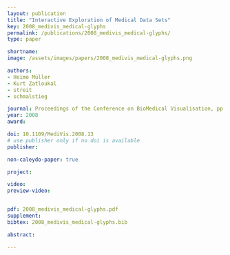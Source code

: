 ```yaml
---
layout: publication
title: "Interactive Exploration of Medical Data Sets"
key: 2008_medivis_medical-glyphs
permalink: /publications/2008_medivis_medical-glyphs/
type: paper

shortname:
image: /assets/images/papers/2008_medivis_medical-glyphs.png

authors:
- Heimo Müller
- Kurt Zatloukal
- streit
- schmalstieg

journal: Proceedings of the Conference on BioMedical Visualisation, pp. 29-35
year: 2008
award: 

doi: 10.1109/MediVis.2008.13
# use publisher only if no doi is available
publisher: 

non-caleydo-paper: true

project:

video:
preview-video:


pdf: 2008_medivis_medical-glyphs.pdf
supplement:
bibtex: 2008_medivis_medical-glyphs.bib

abstract: 

---
```



